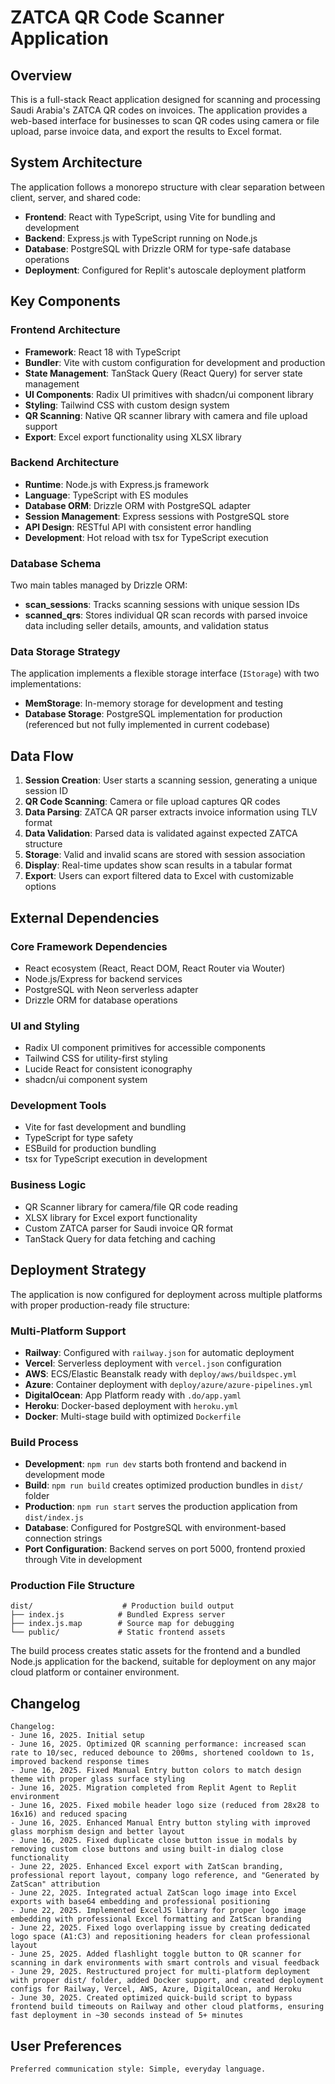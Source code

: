 # ZATCA QR Code Scanner Application

## Overview

This is a full-stack React application designed for scanning and processing Saudi Arabia's ZATCA QR codes on invoices. The application provides a web-based interface for businesses to scan QR codes using camera or file upload, parse invoice data, and export the results to Excel format.

## System Architecture

The application follows a monorepo structure with clear separation between client, server, and shared code:

- **Frontend**: React with TypeScript, using Vite for bundling and development
- **Backend**: Express.js with TypeScript running on Node.js
- **Database**: PostgreSQL with Drizzle ORM for type-safe database operations
- **Deployment**: Configured for Replit's autoscale deployment platform

## Key Components

### Frontend Architecture
- **Framework**: React 18 with TypeScript
- **Bundler**: Vite with custom configuration for development and production
- **State Management**: TanStack Query (React Query) for server state management
- **UI Components**: Radix UI primitives with shadcn/ui component library
- **Styling**: Tailwind CSS with custom design system
- **QR Scanning**: Native QR scanner library with camera and file upload support
- **Export**: Excel export functionality using XLSX library

### Backend Architecture  
- **Runtime**: Node.js with Express.js framework
- **Language**: TypeScript with ES modules
- **Database ORM**: Drizzle ORM with PostgreSQL adapter
- **Session Management**: Express sessions with PostgreSQL store
- **API Design**: RESTful API with consistent error handling
- **Development**: Hot reload with tsx for TypeScript execution

### Database Schema
Two main tables managed by Drizzle ORM:
- **scan_sessions**: Tracks scanning sessions with unique session IDs
- **scanned_qrs**: Stores individual QR scan records with parsed invoice data including seller details, amounts, and validation status

### Data Storage Strategy
The application implements a flexible storage interface (`IStorage`) with two implementations:
- **MemStorage**: In-memory storage for development and testing
- **Database Storage**: PostgreSQL implementation for production (referenced but not fully implemented in current codebase)

## Data Flow

1. **Session Creation**: User starts a scanning session, generating a unique session ID
2. **QR Code Scanning**: Camera or file upload captures QR codes
3. **Data Parsing**: ZATCA QR parser extracts invoice information using TLV format
4. **Data Validation**: Parsed data is validated against expected ZATCA structure
5. **Storage**: Valid and invalid scans are stored with session association
6. **Display**: Real-time updates show scan results in a tabular format
7. **Export**: Users can export filtered data to Excel with customizable options

## External Dependencies

### Core Framework Dependencies
- React ecosystem (React, React DOM, React Router via Wouter)
- Node.js/Express for backend services
- PostgreSQL with Neon serverless adapter
- Drizzle ORM for database operations

### UI and Styling
- Radix UI component primitives for accessible components
- Tailwind CSS for utility-first styling
- Lucide React for consistent iconography
- shadcn/ui component system

### Development Tools
- Vite for fast development and bundling
- TypeScript for type safety
- ESBuild for production bundling
- tsx for TypeScript execution in development

### Business Logic
- QR Scanner library for camera/file QR code reading
- XLSX library for Excel export functionality
- Custom ZATCA parser for Saudi invoice QR format
- TanStack Query for data fetching and caching

## Deployment Strategy

The application is now configured for deployment across multiple platforms with proper production-ready file structure:

### Multi-Platform Support
- **Railway**: Configured with `railway.json` for automatic deployment
- **Vercel**: Serverless deployment with `vercel.json` configuration
- **AWS**: ECS/Elastic Beanstalk ready with `deploy/aws/buildspec.yml`
- **Azure**: Container deployment with `deploy/azure/azure-pipelines.yml`
- **DigitalOcean**: App Platform ready with `.do/app.yaml`
- **Heroku**: Docker-based deployment with `heroku.yml`
- **Docker**: Multi-stage build with optimized `Dockerfile`

### Build Process
- **Development**: `npm run dev` starts both frontend and backend in development mode
- **Build**: `npm run build` creates optimized production bundles in `dist/` folder
- **Production**: `npm run start` serves the production application from `dist/index.js`
- **Database**: Configured for PostgreSQL with environment-based connection strings
- **Port Configuration**: Backend serves on port 5000, frontend proxied through Vite in development

### Production File Structure
```
dist/                    # Production build output
├── index.js            # Bundled Express server
├── index.js.map        # Source map for debugging
└── public/             # Static frontend assets
```

The build process creates static assets for the frontend and a bundled Node.js application for the backend, suitable for deployment on any major cloud platform or container environment.

## Changelog

```
Changelog:
- June 16, 2025. Initial setup
- June 16, 2025. Optimized QR scanning performance: increased scan rate to 10/sec, reduced debounce to 200ms, shortened cooldown to 1s, improved backend response times
- June 16, 2025. Fixed Manual Entry button colors to match design theme with proper glass surface styling
- June 16, 2025. Migration completed from Replit Agent to Replit environment
- June 16, 2025. Fixed mobile header logo size (reduced from 28x28 to 16x16) and reduced spacing
- June 16, 2025. Enhanced Manual Entry button styling with improved glass morphism design and better layout
- June 16, 2025. Fixed duplicate close button issue in modals by removing custom close buttons and using built-in dialog close functionality
- June 22, 2025. Enhanced Excel export with ZatScan branding, professional report layout, company logo reference, and "Generated by ZatScan" attribution
- June 22, 2025. Integrated actual ZatScan logo image into Excel exports with base64 embedding and professional positioning
- June 22, 2025. Implemented ExcelJS library for proper logo image embedding with professional Excel formatting and ZatScan branding
- June 22, 2025. Fixed logo overlapping issue by creating dedicated logo space (A1:C3) and repositioning headers for clean professional layout
- June 25, 2025. Added flashlight toggle button to QR scanner for scanning in dark environments with smart controls and visual feedback
- June 29, 2025. Restructured project for multi-platform deployment with proper dist/ folder, added Docker support, and created deployment configs for Railway, Vercel, AWS, Azure, DigitalOcean, and Heroku
- June 30, 2025. Created optimized quick-build script to bypass frontend build timeouts on Railway and other cloud platforms, ensuring fast deployment in ~30 seconds instead of 5+ minutes
```

## User Preferences

```
Preferred communication style: Simple, everyday language.
```